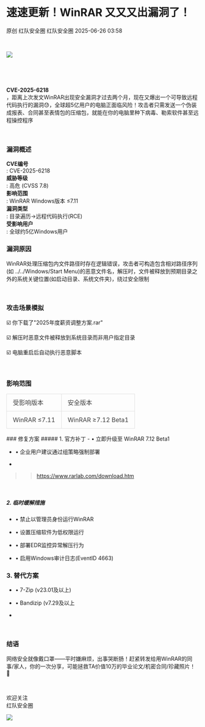 #  速速更新！WinRAR 又又又出漏洞了！  
原创 红队安全圈  红队安全圈   2025-06-26 03:58  
  
   
  
![](https://mmbiz.qpic.cn/mmbiz_png/5HsgFkdwV2K9ohfEv3JP2mYJZmoFqadibP2NXm4ndPJ4BsaJLtbVvtsl3EYw8feSrIAFDTC9v6MaWm7MfNzJExg/640?wx_fmt=png&from=appmsg "")  
  
  
   
  
   
  
**CVE-2025-6218**  
，距离上次发文WinRAR出现安全漏洞才过去两个月，现在又爆出一个可导致远程代码执行的漏洞😓，全球超5亿用户的电脑正面临风险！攻击者只需发送一个伪装成报表、合同甚至表情包的压缩包，就能在你的电脑里种下病毒、勒索软件甚至远程操控程序  
  
   
### 漏洞概述  
  
**CVE编号**  
: CVE-2025-6218  
**威胁等级**  
: 高危 (CVSS 7.8)  
**影响范围**  
: WinRAR Windows版本 ≤7.11  
**漏洞类型**  
: 目录遍历→远程代码执行(RCE)  
**受影响用户**  
: 全球约5亿Windows用户  
### 漏洞原因  
  
WinRAR处理压缩包内文件路径时存在逻辑错误，攻击者可构造包含相对路径序列(如 ../../Windows/Start Menu)的恶意文件名，解压时，文件被释放到预期目录之外的系统关键位置(如启动目录、系统文件夹)，绕过安全限制  
  
   
  
### 攻击场景模拟  
  
☑️ 你下载了"2025年度薪资调整方案.rar"  
  
☑️ 解压时恶意文件被释放到系统目录而非用户指定目录  
  
☑️ 电脑重启后自动执行恶意脚本  
  
   
### 影响范围  
  
<table><thead><tr style="box-sizing: border-box;border-width: 0px;border-style: solid;border-color: rgb(229, 229, 229);"><td style="box-sizing: border-box;border: 1px solid rgb(223, 223, 223);text-align: left;line-height: 1.75;font-family: -apple-system-font, BlinkMacSystemFont, &#34;Helvetica Neue&#34;, &#34;PingFang SC&#34;, &#34;Hiragino Sans GB&#34;, &#34;Microsoft YaHei UI&#34;, &#34;Microsoft YaHei&#34;, Arial, sans-serif;font-size: 16px;padding: 0.5em 1em;color: rgb(63, 63, 63);word-break: keep-all;"><section><span leaf="">受影响版本</span></section></td><td style="box-sizing: border-box;border: 1px solid rgb(223, 223, 223);text-align: left;line-height: 1.75;font-family: -apple-system-font, BlinkMacSystemFont, &#34;Helvetica Neue&#34;, &#34;PingFang SC&#34;, &#34;Hiragino Sans GB&#34;, &#34;Microsoft YaHei UI&#34;, &#34;Microsoft YaHei&#34;, Arial, sans-serif;font-size: 16px;padding: 0.5em 1em;color: rgb(63, 63, 63);word-break: keep-all;"><section><span leaf="">安全版本</span></section></td></tr></thead><tbody><tr style="box-sizing: border-box;border-width: 0px;border-style: solid;border-color: rgb(229, 229, 229);"><td style="box-sizing: border-box;border: 1px solid rgb(223, 223, 223);text-align: left;line-height: 1.75;font-family: -apple-system-font, BlinkMacSystemFont, &#34;Helvetica Neue&#34;, &#34;PingFang SC&#34;, &#34;Hiragino Sans GB&#34;, &#34;Microsoft YaHei UI&#34;, &#34;Microsoft YaHei&#34;, Arial, sans-serif;font-size: 16px;padding: 0.5em 1em;color: rgb(63, 63, 63);word-break: keep-all;"><section><span leaf="">WinRAR ≤7.11</span></section></td><td style="box-sizing: border-box;border: 1px solid rgb(223, 223, 223);text-align: left;line-height: 1.75;font-family: -apple-system-font, BlinkMacSystemFont, &#34;Helvetica Neue&#34;, &#34;PingFang SC&#34;, &#34;Hiragino Sans GB&#34;, &#34;Microsoft YaHei UI&#34;, &#34;Microsoft YaHei&#34;, Arial, sans-serif;font-size: 16px;padding: 0.5em 1em;color: rgb(63, 63, 63);word-break: keep-all;"><section><span leaf="">WinRAR ≥7.12 Beta1</span></section></td></tr></tbody></table>  
### 修复方案  
##### 1. 官方补丁  
- • 立即升级至 WinRAR 7.12 Beta1  
  
- • 企业用户建议通过组策略强制部署  
  
-    
  
>> https://www.rarlab.com/download.htm  
  
  
   
  
##### 2. 临时缓解措施  
- • 禁止以管理员身份运行WinRAR  
  
- • 设置压缩软件为低权限运行  
  
- • 部署EDR监控异常解压行为  
  
- • 启用Windows审计日志(EventID 4663)  
  
### 3. 替代方案  
- • 7-Zip (v23.01及以上)  
  
- • Bandizip (v7.29及以上  
  
-   
   
  
### 结语  
  
网络安全就像戴口罩——平时嫌麻烦，出事哭断肠！赶紧转发给用WinRAR的同事/家人，你的一次分享，可能拯救TA价值10万的毕业论文/机密合同/珍藏照片！💪  
  
   
  
欢迎关注   
红队安全圈  
  
  
![](https://mmbiz.qpic.cn/mmbiz_gif/5HsgFkdwV2J3Ykl5xDepRoqkSBlQKAEIEx0DHiaQHx6sBYGNDAI6Eia2ZnZLLsHzD8yxEGEVbrzzTL4Shrf7iaWWw/640?wx_fmt=gif&from=appmsg "")  
  
  
